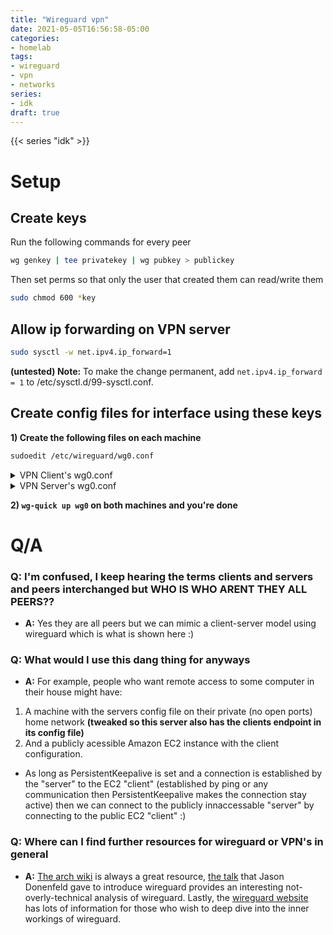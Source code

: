 ```yaml
---
title: "Wireguard vpn"
date: 2021-05-05T16:56:58-05:00
categories:
- homelab
tags:
- wireguard
- vpn
- networks
series:
- idk
draft: true
---
```

{{< series "idk" >}}

# Setup

## Create keys
Run the following commands for every peer
```bash
wg genkey | tee privatekey | wg pubkey > publickey
```
Then set perms so that only the user that created them can read/write them
```bash
sudo chmod 600 *key
```

## Allow ip forwarding on VPN server
```bash
sudo sysctl -w net.ipv4.ip_forward=1
```
**(untested) Note:** To make the change permanent, add `net.ipv4.ip_forward = 1` to /etc/sysctl.d/99-sysctl.conf.


## Create config files for interface using these keys

**1) Create the following files on each machine**
```bash
sudoedit /etc/wireguard/wg0.conf
```

<details>
  <summary>VPN Client's wg0.conf</summary>
<p>
  
```
[Interface]
# The IP address that this client will have on the WireGuard network.
# Note the /32 means this client can only have one address within the tunnel
# Whereas the server has a /24 since it can use any 
Address = 10.101.0.2/32

# The private key you generated for the client previously.
PrivateKey = :)


[Peer]
# VPN Server's public key.
PublicKey = public !

# The WireGuard server to connect to.
# Note: this address must be reachable on the client's network
Endpoint = 192.168.0.20:51821

# The subnets this WireGuard VPN is in control of.
# Implication ==> this client's (client who has this file) ping's to these subnets will go through this peer's endpoint instead of another gateway
# Implication ==> This client   (meaning ^) can access these subnet's if this wireguard vpn server can access them !
AllowedIPs = 10.101.0.0/24, 10.0.50.0/24

# Ensures that your home router does not kill the tunnel, by sending a ping
# every 25 seconds.
PersistentKeepalive = 25
```

</p>
</details>

<details>
  <summary>VPN Server's wg0.conf </summary>
<p>
  
```
[Interface]
# Configuration for the server
# Set the IP subnet that will be used for the WireGuard network.
Address = 10.101.0.1/24

# The port that will be used to listen to connections. 51820 is the default.
ListenPort = 51821

# The output of `wg genkey` for the server.
PrivateKey = :)


# FROM: https://wiki.archlinux.org/index.php/WireGuard#Server
# Apperently (from ^^) if the server is behind a router and receives traffic via NAT, these iptables rules are not needed
PostUp = iptables -A FORWARD -i %i -j ACCEPT; iptables -A FORWARD -o %i -j ACCEPT; iptables -t nat -A POSTROUTING -o CHANGE_ME:eth0.50 -j MASQUERADE
PostDown = iptables -D FORWARD -i %i -j ACCEPT; iptables -D FORWARD -o %i -j ACCEPT; iptable s -t nat -D POSTROUTING -o CHANGE_ME:eth0.50 -j MASQUERADE



[Peer]

# Connecting client's public key
PublicKey = public !

# The IP address that this peer has WITHIN the tunnel
AllowedIPs = 10.101.0.2/32

# Ensures that your home router does not kill the tunnel, by sending a ping every 25 seconds.
PersistentKeepalive = 25
```

</p>
</details>

**2) `wg-quick up wg0` on both machines and you're done**

# Q/A
[//]: # ( **Q: I'm confused, I keep hearing the terms clients and servers and peers interchanged but WHO IS WHO ARENT THEY ALL PEERS??** )
### Q: I'm confused, I keep hearing the terms clients and servers and peers interchanged but WHO IS WHO ARENT THEY ALL PEERS??
- **A:** Yes they are all peers but we can mimic a client-server model using wireguard which is what is shown here :)

### Q: What would I use this dang thing for anyways
- **A:** For example, people who want remote access to some computer in their house might have:
1) A machine with the servers config file on their private (no open ports) home network **(tweaked so this server also has the clients endpoint in its config file)**
2) And a publicly acessible Amazon EC2 instance with the client configuration.
- As long as PersistentKeepalive is set and a connection is established by the "server" to the EC2 "client" (established by ping or any communication then PersistentKeepalive makes the connection stay active) then we can connect to the publicly innaccessable "server" by connecting to the public EC2 "client" :)

### Q: Where can I find further resources for wireguard or VPN's in general
- **A:** [The arch wiki](https://wiki.archlinux.org/title/WireGuard#Specific_use-case:_VPN_server) is always a great resource, [the talk](https://www.youtube.com/watch?v=88GyLoZbDNw&t=523s) that Jason Donenfeld gave to introduce wireguard provides an interesting not-overly-technical analysis of wireguard. Lastly, the [wireguard website](https://www.wireguard.com/#conceptual-overview) has lots of information for those who wish to deep dive into the inner workings of wireguard.
